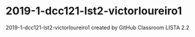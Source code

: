 # 2019-1-dcc121-lst2-victorloureiro1
2019-1-dcc121-lst2-victorloureiro1 created by GitHub Classroom
LISTA 2.2

